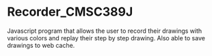 # Recorder_CMSC389J
Javascript program that allows the user to record their drawings with various colors and replay their step by step drawing. Also able to save drawings to web cache.
